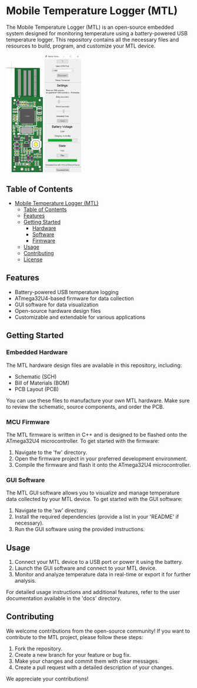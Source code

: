 # Mobile Temperature Logger (MTL)

The Mobile Temperature Logger (MTL) is an open-source embedded system designed for monitoring temperature using a battery-powered USB temperature logger. This repository contains all the necessary files and resources to build, program, and customize your MTL device.

<img src="https://github.com/bin2ai/mobile-temperature-logger/blob/main/hw/mtl_assembled.png" width="100">       <img src="https://github.com/bin2ai/mobile-temperature-logger/blob/main/sw/images/Capture.PNG" width = "100">
## Table of Contents

- [Mobile Temperature Logger (MTL)](#mobile-temperature-logger-mtl)
  - [Table of Contents](#table-of-contents)
  - [Features](#features)
  - [Getting Started](#getting-started)
    - [Hardware](#hardware)
    - [Software](#software)
    - [Firmware](#firmware)
  - [Usage](#usage)
  - [Contributing](#contributing)
  - [License](#license)

## Features

- Battery-powered USB temperature logging
- ATmega32U4-based firmware for data collection
- GUI software for data visualization
- Open-source hardware design files
- Customizable and extendable for various applications

## Getting Started

### Embedded Hardware

The MTL hardware design files are available in this repository, including:

- Schematic (SCH)
- Bill of Materials (BOM)
- PCB Layout (PCB)

You can use these files to manufacture your own MTL hardware. Make sure to review the schematic, source components, and order the PCB.

### MCU Firmware

The MTL firmware is written in C++ and is designed to be flashed onto the ATmega32U4 microcontroller. To get started with the firmware:

1. Navigate to the 'fw' directory.
2. Open the firmware project in your preferred development environment.
3. Compile the firmware and flash it onto the ATmega32U4 microcontroller.

### GUI Software

The MTL GUI software allows you to visualize and manage temperature data collected by your MTL device. To get started with the GUI software:

1. Navigate to the 'sw' directory.
2. Install the required dependencies (provide a list in your 'README' if necessary).
3. Run the GUI software using the provided instructions.

## Usage

1. Connect your MTL device to a USB port or power it using the battery.
2. Launch the GUI software and connect to your MTL device.
3. Monitor and analyze temperature data in real-time or export it for further analysis.

For detailed usage instructions and additional features, refer to the user documentation available in the 'docs' directory.

## Contributing

We welcome contributions from the open-source community! If you want to contribute to the MTL project, please follow these steps:

1. Fork the repository.
2. Create a new branch for your feature or bug fix.
3. Make your changes and commit them with clear messages.
4. Create a pull request with a detailed description of your changes.

We appreciate your contributions!
